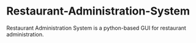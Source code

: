# Restaurant-Administration-System
Restaurant Administration System is a python-based GUI for restaurant administration.
